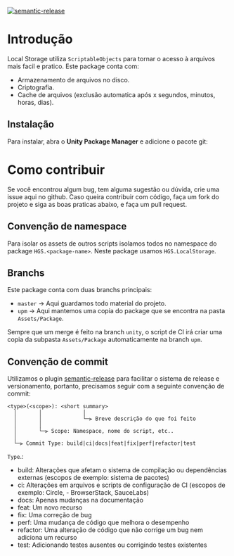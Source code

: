 [![semantic-release](https://img.shields.io/badge/%20%20%F0%9F%93%A6%F0%9F%9A%80-semantic--release-e10079.svg)](https://github.com/semantic-release/semantic-release)

# Introdução

Local Storage utiliza `ScriptableObjects` para tornar o acesso à arquivos mais facil e pratico. Este package conta com:

- Armazenamento de arquivos no disco.
- Criptografia.
- Cache de arquivos (exclusão automatica após x segundos, minutos, horas, dias).

## Instalação

Para instalar, abra o **Unity Package Manager** e adicione o pacote git:

# Como contribuir

Se você encontrou algum bug, tem alguma sugestão ou dúvida, crie uma issue aqui no github. Caso queira contribuir com código, faça um fork do projeto e siga as boas praticas abaixo, e faça um pull request.

## Convenção de namespace

Para isolar os assets de outros scripts isolamos todos no namespace do package `HGS.<package-name>`. Neste package usamos `HGS.LocalStorage`.

## Branchs

Este package conta com duas branchs principais:

- `master` -> Aqui guardamos todo material do projeto.
- `upm` -> Aqui mantemos uma copia do package que se encontra na pasta `Assets/Package`.

Sempre que um merge é feito na branch `unity`, o script de CI irá criar uma copia da subpasta `Assets/Package` automaticamente na branch `upm`.

## Convenção de commit

Utilizamos o plugin [semantic-release](https://github.com/semantic-release/semantic-release) para facilitar o sistema de release e versionamento, portanto, precisamos seguir com a seguinte convenção de commit:

```
<type>(<scope>): <short summary>
  │       │             │
  │       │             └─⫸ Breve descrição do que foi feito
  │       │
  │       └─⫸ Scope: Namespace, nome do script, etc..
  │
  └─⫸ Commit Type: build|ci|docs|feat|fix|perf|refactor|test
```

`Type`.:

- build: Alterações que afetam o sistema de compilação ou dependências externas (escopos de exemplo: sistema de pacotes)
- ci: Alterações em arquivos e scripts de configuração de CI (escopos de exemplo: Circle, - BrowserStack, SauceLabs)
- docs: Apenas mudanças na documentação
- feat: Um novo recurso
- fix: Uma correção de bug
- perf: Uma mudança de código que melhora o desempenho
- refactor: Uma alteração de código que não corrige um bug nem adiciona um recurso
- test: Adicionando testes ausentes ou corrigindo testes existentes
